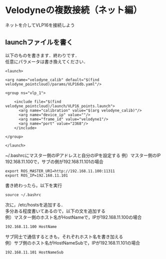 # Velodyneの複数接続（ネット編） 

ネットを介してVLP16を接続しよう

## launchファイルを書く

以下のものを書きます．終わりです．  
任意にパラメータは書き換えてください．
```
<launch>

<arg name="velodyne_calib" default="$(find velodyne_pointcloud)/params/VLP16db.yaml"/>

<group ns="vlp_1">

    <include file="$(find velodyne_pointcloud)/launch/VLP16_points.launch">
      <arg name="calibration" value="$(arg velodyne_calib)"/>
      <arg name="device_ip" value=""/>
      <arg name="frame_id" value="velodyne1"/>
      <arg name="port" value="2368"/>
    </include>

</group>

</launch>
```

~/.bashrcにマスター側のIPアドレスと自分のIPを設定する
例）マスター側のIP 192.168.11.100で，サブの側が192.168.11.101の場合
```
export ROS_MASTER_URI=http://192.168.11.100:11311
export ROS_IP=192.168.11.101
```
書き終わったら，以下を実行
```
source ~/.bashrc
```

次に，/etc/hostsを追加する．  
多分ある程度書いてあるので，以下の文を追加する  
例）マスター側のホスト名がHostNameで，IPが192.168.11.100の場合  
```
192.168.11.100 HostName
```
サブ同士で通信するときも，それぞれホスト名を書き加える  
例）サブ側のホスト名がHostNameSubで，IPが192.168.11.101の場合  
```
192.168.11.101 HostNameSub
```
